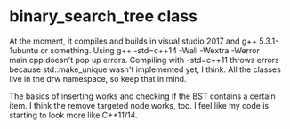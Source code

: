 # binary_search_tree class

At the moment, it compiles and builds in visual studio 2017 and g++ 5.3.1-1ubuntu or something.
Using g++ -std=c++14 -Wall -Wextra -Werror main.cpp doesn't pop up errors. 
Compiling with -std=c++11 throws errors because std::make_unique wasn't implemented yet, I think.
All the classes live in the drw namespace, so keep that in mind.

The basics of inserting works and checking if the BST contains a certain item.
I think the remove targeted node works, too. 
I feel like my code is starting to look more like C++11/14.
